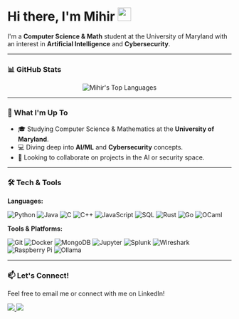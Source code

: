 # Hi there, I'm Mihir <img src="https://raw.githubusercontent.com/MartinHeinz/MartinHeinz/master/wave.gif" width="30px">

I'm a **Computer Science & Math** student at the University of Maryland with an interest in **Artificial Intelligence** and **Cybersecurity**.

---

### 📊 GitHub Stats

<p align="center">
  <img src="https://github-readme-stats.vercel.app/api/top-langs/?username=Mihir-Mahesh&layout=compact&theme=tokyonight&hide_border=true" alt="Mihir's Top Languages" />
</p>

---

### 🚀 What I'm Up To

* 🎓 Studying Computer Science & Mathematics at the **University of Maryland**.
* 💻 Diving deep into **AI/ML** and **Cybersecurity** concepts.
* 🤝 Looking to collaborate on  projects in the AI or security space.

---

### 🛠️ Tech & Tools

**Languages:**
<p align="left">
  <img src="https://img.shields.io/badge/Python-3776AB?style=for-the-badge&logo=python&logoColor=white" alt="Python" />
  <img src="https://img.shields.io/badge/Java-ED8B00?style=for-the-badge&logo=openjdk&logoColor=white" alt="Java" />
  <img src="https://img.shields.io/badge/C-A8B9CC?style=for-the-badge&logo=c&logoColor=black" alt="C" />
  <img src="https://img.shields.io/badge/C%2B%2B-00599C?style=for-the-badge&logo=c%2B%2B&logoColor=white" alt="C++" />
  <img src="https://img.shields.io/badge/JavaScript-F7DF1E?style=for-the-badge&logo=javascript&logoColor=black" alt="JavaScript" />
  <img src="https://img.shields.io/badge/SQL-4169E1?style=for-the-badge&logo=postgresql&logoColor=white" alt="SQL" />
  <img src="https://img.shields.io/badge/Rust-000000?style=for-the-badge&logo=rust&logoColor=white" alt="Rust" />
  <img src="https://img.shields.io/badge/Go-00ADD8?style=for-the-badge&logo=go&logoColor=white" alt="Go" />
  <img src="https://img.shields.io/badge/OCaml-EC6813?style=for-the-badge&logo=ocaml&logoColor=white" alt="OCaml" />
</p>

**Tools & Platforms:**
<p align="left">
  <img src="https://img.shields.io/badge/Git-F05032?style=for-the-badge&logo=git&logoColor=white" alt="Git" />
  <img src="https://img.shields.io/badge/Docker-2496ED?style=for-the-badge&logo=docker&logoColor=white" alt="Docker" />
  <img src="https://img.shields.io/badge/MongoDB-47A248?style=for-the-badge&logo=mongodb&logoColor=white" alt="MongoDB" />
  <img src="https://img.shields.io/badge/Jupyter-F37626?style=for-the-badge&logo=jupyter&logoColor=white" alt="Jupyter" />
  <img src="https://img.shields.io/badge/Splunk-000000?style=for-the-badge&logo=splunk&logoColor=white" alt="Splunk" />
  <img src="https://img.shields.io/badge/Wireshark-1679A7?style=for-the-badge&logo=wireshark&logoColor=white" alt="Wireshark" />
  <img src="https://img.shields.io/badge/Raspberry%20Pi-A22846?style=for-the-badge&logo=raspberrypi&logoColor=white" alt="Raspberry Pi" />
  <img src="https://img.shields.io/badge/Ollama-000000?style=for-the-badge&logo=ollama&logoColor=white" alt="Ollama" />
</p>

---

### 📫 Let's Connect!

Feel free to email me or connect with me on LinkedIn!

<p align="left">
  <a href="https://www.linkedin.com/in/mihir-mahesh-600a50275/">
      <img src="https://img.shields.io/badge/LinkedIn-0077B5?style=for-the-badge&logo=linkedin&logoColor=white" />
  </a>
  <a href="mailto:mahesh.mihir.c@gmail.com">
      <img src="https://img.shields.io/badge/Email-D14836?style=for-the-badge&logo=gmail&logoColor=white" />
  </a>
</p>
